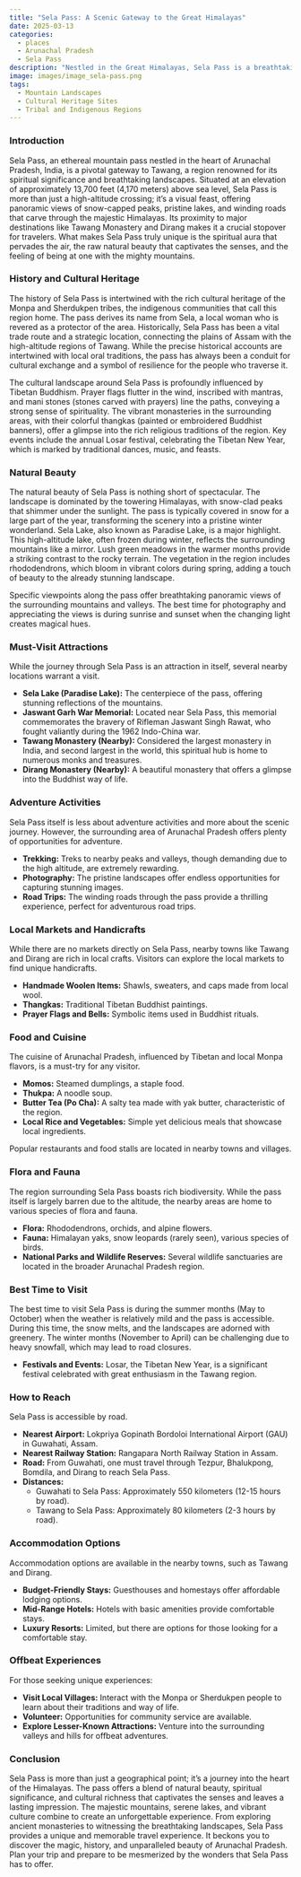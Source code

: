 ```yaml
---
title: "Sela Pass: A Scenic Gateway to the Great Himalayas"
date: 2025-03-13
categories:
  - places
  - Arunachal Pradesh
  - Sela Pass
description: "Nestled in the Great Himalayas, Sela Pass is a breathtaking mountain pass located near the Tibet border in Arunachal Pradesh. Known for its stunning landscapes and serene beauty, it offers a gateway to adventure and natural splendor at an altitude of 13,700 feet."
image: images/image_sela-pass.png
tags: 
  - Mountain Landscapes
  - Cultural Heritage Sites
  - Tribal and Indigenous Regions
---
```



### **Introduction**

Sela Pass, an ethereal mountain pass nestled in the heart of Arunachal Pradesh, India, is a pivotal gateway to Tawang, a region renowned for its spiritual significance and breathtaking landscapes. Situated at an elevation of approximately 13,700 feet (4,170 meters) above sea level, Sela Pass is more than just a high-altitude crossing; it’s a visual feast, offering panoramic views of snow-capped peaks, pristine lakes, and winding roads that carve through the majestic Himalayas. Its proximity to major destinations like Tawang Monastery and Dirang makes it a crucial stopover for travelers. What makes Sela Pass truly unique is the spiritual aura that pervades the air, the raw natural beauty that captivates the senses, and the feeling of being at one with the mighty mountains.

### **History and Cultural Heritage**

The history of Sela Pass is intertwined with the rich cultural heritage of the Monpa and Sherdukpen tribes, the indigenous communities that call this region home. The pass derives its name from Sela, a local woman who is revered as a protector of the area. Historically, Sela Pass has been a vital trade route and a strategic location, connecting the plains of Assam with the high-altitude regions of Tawang. While the precise historical accounts are intertwined with local oral traditions, the pass has always been a conduit for cultural exchange and a symbol of resilience for the people who traverse it.

The cultural landscape around Sela Pass is profoundly influenced by Tibetan Buddhism. Prayer flags flutter in the wind, inscribed with mantras, and mani stones (stones carved with prayers) line the paths, conveying a strong sense of spirituality. The vibrant monasteries in the surrounding areas, with their colorful thangkas (painted or embroidered Buddhist banners), offer a glimpse into the rich religious traditions of the region. Key events include the annual Losar festival, celebrating the Tibetan New Year, which is marked by traditional dances, music, and feasts.


### **Natural Beauty**

The natural beauty of Sela Pass is nothing short of spectacular. The landscape is dominated by the towering Himalayas, with snow-clad peaks that shimmer under the sunlight. The pass is typically covered in snow for a large part of the year, transforming the scenery into a pristine winter wonderland. Sela Lake, also known as Paradise Lake, is a major highlight. This high-altitude lake, often frozen during winter, reflects the surrounding mountains like a mirror. Lush green meadows in the warmer months provide a striking contrast to the rocky terrain. The vegetation in the region includes rhododendrons, which bloom in vibrant colors during spring, adding a touch of beauty to the already stunning landscape. 

Specific viewpoints along the pass offer breathtaking panoramic views of the surrounding mountains and valleys. The best time for photography and appreciating the views is during sunrise and sunset when the changing light creates magical hues.

### **Must-Visit Attractions**

While the journey through Sela Pass is an attraction in itself, several nearby locations warrant a visit.

*   **Sela Lake (Paradise Lake):** The centerpiece of the pass, offering stunning reflections of the mountains.
*   **Jaswant Garh War Memorial:** Located near Sela Pass, this memorial commemorates the bravery of Rifleman Jaswant Singh Rawat, who fought valiantly during the 1962 Indo-China war.
*   **Tawang Monastery (Nearby):** Considered the largest monastery in India, and second largest in the world, this spiritual hub is home to numerous monks and treasures.
*   **Dirang Monastery (Nearby):** A beautiful monastery that offers a glimpse into the Buddhist way of life.



### **Adventure Activities**

Sela Pass itself is less about adventure activities and more about the scenic journey. However, the surrounding area of Arunachal Pradesh offers plenty of opportunities for adventure.

*   **Trekking:** Treks to nearby peaks and valleys, though demanding due to the high altitude, are extremely rewarding.
*   **Photography:** The pristine landscapes offer endless opportunities for capturing stunning images.
*   **Road Trips:** The winding roads through the pass provide a thrilling experience, perfect for adventurous road trips.

### **Local Markets and Handicrafts**

While there are no markets directly on Sela Pass, nearby towns like Tawang and Dirang are rich in local crafts. Visitors can explore the local markets to find unique handicrafts.

*   **Handmade Woolen Items:** Shawls, sweaters, and caps made from local wool.
*   **Thangkas:** Traditional Tibetan Buddhist paintings.
*   **Prayer Flags and Bells:** Symbolic items used in Buddhist rituals.



### **Food and Cuisine**

The cuisine of Arunachal Pradesh, influenced by Tibetan and local Monpa flavors, is a must-try for any visitor.

*   **Momos:** Steamed dumplings, a staple food.
*   **Thukpa:** A noodle soup.
*   **Butter Tea (Po Cha):** A salty tea made with yak butter, characteristic of the region.
*   **Local Rice and Vegetables:** Simple yet delicious meals that showcase local ingredients.

Popular restaurants and food stalls are located in nearby towns and villages.

### **Flora and Fauna**

The region surrounding Sela Pass boasts rich biodiversity. While the pass itself is largely barren due to the altitude, the nearby areas are home to various species of flora and fauna.

*   **Flora:** Rhododendrons, orchids, and alpine flowers.
*   **Fauna:** Himalayan yaks, snow leopards (rarely seen), various species of birds.
*   **National Parks and Wildlife Reserves:** Several wildlife sanctuaries are located in the broader Arunachal Pradesh region.



### **Best Time to Visit**

The best time to visit Sela Pass is during the summer months (May to October) when the weather is relatively mild and the pass is accessible. During this time, the snow melts, and the landscapes are adorned with greenery. The winter months (November to April) can be challenging due to heavy snowfall, which may lead to road closures.

*   **Festivals and Events:** Losar, the Tibetan New Year, is a significant festival celebrated with great enthusiasm in the Tawang region.

### **How to Reach**

Sela Pass is accessible by road.

*   **Nearest Airport:** Lokpriya Gopinath Bordoloi International Airport (GAU) in Guwahati, Assam.
*   **Nearest Railway Station:** Rangapara North Railway Station in Assam.
*   **Road:** From Guwahati, one must travel through Tezpur, Bhalukpong, Bomdila, and Dirang to reach Sela Pass.
*   **Distances:**
    *   Guwahati to Sela Pass: Approximately 550 kilometers (12-15 hours by road).
    *   Tawang to Sela Pass: Approximately 80 kilometers (2-3 hours by road).

### **Accommodation Options**

Accommodation options are available in the nearby towns, such as Tawang and Dirang.

*   **Budget-Friendly Stays:** Guesthouses and homestays offer affordable lodging options.
*   **Mid-Range Hotels:** Hotels with basic amenities provide comfortable stays.
*   **Luxury Resorts:** Limited, but there are options for those looking for a comfortable stay.



### **Offbeat Experiences**

For those seeking unique experiences:

*   **Visit Local Villages:** Interact with the Monpa or Sherdukpen people to learn about their traditions and way of life.
*   **Volunteer:** Opportunities for community service are available.
*   **Explore Lesser-Known Attractions:** Venture into the surrounding valleys and hills for offbeat adventures.

### **Conclusion**

Sela Pass is more than just a geographical point; it’s a journey into the heart of the Himalayas. The pass offers a blend of natural beauty, spiritual significance, and cultural richness that captivates the senses and leaves a lasting impression. The majestic mountains, serene lakes, and vibrant culture combine to create an unforgettable experience. From exploring ancient monasteries to witnessing the breathtaking landscapes, Sela Pass provides a unique and memorable travel experience. It beckons you to discover the magic, history, and unparalleled beauty of Arunachal Pradesh. Plan your trip and prepare to be mesmerized by the wonders that Sela Pass has to offer.


